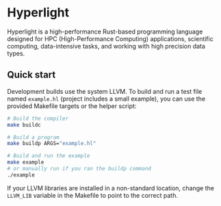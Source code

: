 # Hyperlight
Hyperlight is a high-performance Rust-based programming
language designed for HPC (High-Performance Computing) applications,
scientific computing, data-intensive tasks, and working with
high precision data types.

Quick start
-----------

Development builds use the system LLVM. To build and run a test file named
`example.hl` (project includes a small example), you can use the provided
Makefile targets or the helper script:

```bash
# Build the compiler
make buildc

# Build a program
make buildp ARGS="example.hl"

# Build and run the example
make example
# or manually run if you ran the buildp command
./example
```

If your LLVM libraries are installed in a non-standard location, change the
`LLVM_LIB` variable in the Makefile to point to the correct path.
